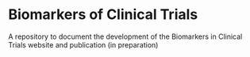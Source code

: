 # Biomarkers of Clinical Trials

A repository to document the development of the Biomarkers in Clinical Trials website and publication (in preparation)